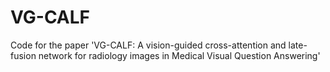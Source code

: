 # VG-CALF
Code for the paper 'VG-CALF: A vision-guided cross-attention and late-fusion network for radiology images in Medical Visual Question Answering'
